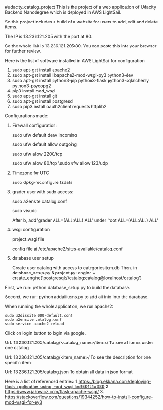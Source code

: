 #udacity_catalog_project
This is the project of a web application of Udacity Backend Nanodegree which is deployed in AWS LightSail.

So this project includes a build of a website for users to add, edit and delete items.

The IP is 13.236.121.205 with the port at 80.

So the whole link is 13.236.121.205:80. You can paste this into your browser for further review.

Here is the list of software installed in AWS LightSail for configuration.

1. sudo apt-get install apache2
2. sudo apt-get install libapache2-mod-wsgi-py3 python3-dev
3. sudo apt-get install python3-pip python3-flask python3-sqlalchemy python3-psycopg2
4. pip3 install mod_wsgi
5. sudo apt-get install git
6. sudo apt-get install postgresql
7. sudo pip3 install oauth2client requests httplib2

Configurations made:
1. Firewall configuration:

    sudo ufw default deny incoming

    sudo ufw default allow outgoing
    
    sudo ufw allow 2200/tcp
    
    sudo ufw allow 80/tcp
    \sudo ufw allow 123/udp

2. Timezone for UTC
    
    sudo dpkg-reconfigure tzdata

3. grader user with sudo access:
    
    sudo a2ensite catalog.conf
    
    sudo visudo
   
    After b, add 'grader  ALL=(ALL:ALL) ALL' under 'root    ALL=(ALL:ALL) ALL'

4. wsgi configuration

    project.wsgi file
    
    config file at /etc/apache2/sites-available/catalog.conf

5. database user setup
    
    Create user catalog with access to categoriesitem.db
    Then. in database_setup.py & project.py: 
        engine = create_engine('postgresql://catalog:catalog@localhost/catalog')


First, we run:
python database_setup.py
to build the database.

Second, we run:
python addallitems.py
to add all info into the database.

When running the whole application, we run apache2:

    sudo a2dissite 000-default.conf
    sudo a2ensite catalog.conf
    sudo service apache2 reload

Click on login button to login via google.

Url: 13.236.121.205/catalog/<catalog_name>/items/
To see all items under one catalog

Url:  13.236.121.205/catalog/<item_name>/
To see the description for one specific item

Url: 13.236.121.205/catalog.json
To obtain all data in json format

Here is a list of referenced entries:
1.https://blog.ekbana.com/deploying-flask-application-using-mod-wsgi-bdf59174a389
2. https://www.jakowicz.com/flask-apache-wsgi/
3. https://stackoverflow.com/questions/19344252/how-to-install-configure-mod-wsgi-for-py3 
